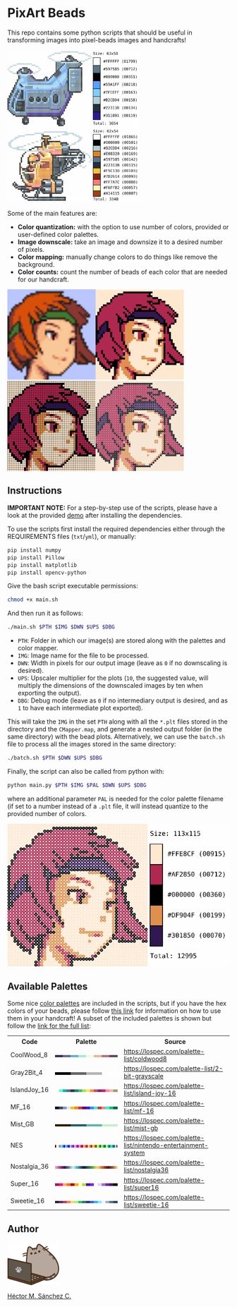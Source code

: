 # PixArt Beads

This repo contains some python scripts that should be useful in transforming images into pixel-beads images and handcrafts!

<img src="./media/FNL-Pilxten_41-TransportCopter.png" width="300px"> <img src="./media/FNL-Pilxten_41-BattleCopter.png" width="300px">


Some of the main features are:

* **Color quantization:** with the option to use number of colors, provided or user-defined color palettes.
* **Image downscale:** take an image and downsize it to a desired number of pixels.
* **Color mapping:** manually change colors to do things like remove the background.
* **Color counts:** count the number of beads of each color that are needed for our handcraft.


<img src="./media/sami.png" width="200px"><img src="./media/B-SGB_M1A-sami.png" width="200px" ><img src="./media/C-SGB_M1A-sami.png" width="200px"><img src="./media/D-SGB_M1A-sami.png" width="200px">

## Instructions

**IMPORTANT NOTE:** For a step-by-step use of the scripts, please have a look at the provided [demo](./demo) after installing the dependencies.

To use the scripts first install the required dependencies either through the REQUIREMENTS files (`txt`/`yml`), or manually:

```bash
pip install numpy
pip install Pillow
pip install matplotlib
pip install opencv-python
```

Give the bash script executable permissions:

```bash
chmod +x main.sh
```

And then run it as follows:

```bash
./main.sh $PTH $IMG $DWN $UPS $DBG
```

* `PTH`: Folder in which our image(s) are stored along with the palettes and color mapper.
* `IMG`: Image name for the file to be processed.
* `DWN`: Width in pixels for our output image (leave as `0` if no downscaling is desired).
* `UPS`: Upscaler multiplier for the plots (`10`, the suggested value, will multiply the dimensions of the downscaled images by ten when exporting the output).
* `DBG`: Debug mode (leave as `0` if no intermediary output is desired, and as `1` to have each intermediate plot exported).

This will take the `IMG` in the set `PTH` along with all the `*.plt` files stored in the directory and the `CMapper.map`, and generate a nested output folder (in the same directory) with the bead plots. Alternatively, we can use the `batch.sh` file to process all the images stored in the same directory:

```bash
./batch.sh $PTH $DWN $UPS $DBG
```

Finally, the script can also be called from python with:

```bash
python main.py $PTH $IMG $PAL $DWN $UPS $DBG
```

where an additional parameter `PAL` is needed for the color palette filename (if set to a number instead of a `.plt` file, it will instead quantize to the provided number of colors.


<img src="./media/FNL-SGBM1A_4-sami.png" width="800px">

## Available Palettes

Some nice [color palettes](./palettes/README.md) are included in the scripts, but if you have the hex colors of your beads, please follow [this link](./palettes/README.md) for information on how to use them in your handcraft! A subset of the included palettes is shown but follow the [link for the full list](./palettes/README.md):

<table>
    <tr><th>Code</th><th>Palette</th><th>Source</th></tr>
    <!--Table Begins-->
    <tr><td>CoolWood_8</td><td><img src='./palettes/CoolWood_8.png'></td><td><a href=https://lospec.com/palette-list/coldwood8>https://lospec.com/palette-list/coldwood8</a></td></tr>
    <tr><td>Gray2Bit_4</td><td><img src='./palettes/Gray2Bit_4.png'></td><td><a href=https://lospec.com/palette-list/2-bit-grayscale>https://lospec.com/palette-list/2-bit-grayscale</a></td></tr>
    <tr><td>IslandJoy_16</td><td><img src='./palettes/IslandJoy_16.png'></td><td><a href=https://lospec.com/palette-list/island-joy-16>https://lospec.com/palette-list/island-joy-16</a></td></tr>
    <tr><td>MF_16</td><td><img src='./palettes/MF_16.png'></td><td><a href=https://lospec.com/palette-list/mf-16>https://lospec.com/palette-list/mf-16</a></td></tr>
    <tr><td>Mist_GB</td><td><img src='./palettes/Mist_GB.png'></td><td><a href=https://lospec.com/palette-list/mist-gb>https://lospec.com/palette-list/mist-gb</a></td></tr>
    <tr><td>NES</td><td><img src='./palettes/NES.png'></td><td><a href=https://lospec.com/palette-list/nintendo-entertainment-system>https://lospec.com/palette-list/nintendo-entertainment-system</a></td></tr>
    <tr><td>Nostalgia_36</td><td><img src='./palettes/Nostalgia_36.png'></td><td><a href=https://lospec.com/palette-list/nostalgia36>https://lospec.com/palette-list/nostalgia36</a></td></tr>
    <tr><td>Super_16</td><td><img src='./palettes/Super_16.png'></td><td><a href=https://lospec.com/palette-list/super16>https://lospec.com/palette-list/super16</a></td></tr>
    <tr><td>Sweetie_16</td><td><img src='./palettes/Sweetie_16.png'></td><td><a href=https://lospec.com/palette-list/sweetie-16>https://lospec.com/palette-list/sweetie-16</a></td></tr>
</table> 

##  Author

<img src="./media/pusheen.png" height="100px" align="middle"><br>

[Héctor M. Sánchez C.](https://chipdelmal.github.io/)
